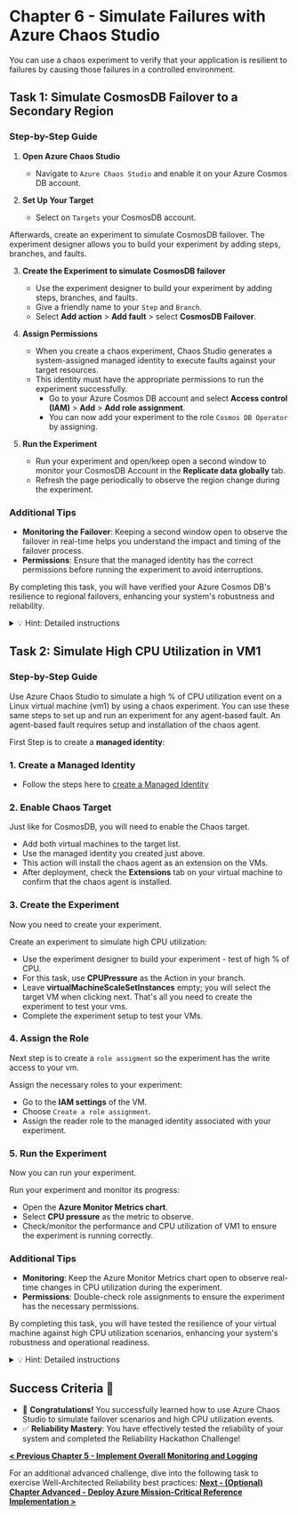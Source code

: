# Chapter 6 - Simulate Failures with Azure Chaos Studio

You can use a chaos experiment to verify that your application is resilient to failures by causing those failures in a controlled environment.

## Task 1: Simulate CosmosDB Failover to a Secondary Region

### Step-by-Step Guide

1. **Open Azure Chaos Studio**
   - Navigate to ``Azure Chaos Studio`` and enable it on your Azure Cosmos DB account.

2. **Set Up Your Target**
   - Select on ``Targets`` your CosmosDB account.

Afterwards, create an experiment to simulate CosmosDB failover. The experiment designer allows you to build your experiment by adding steps, branches, and faults.

3. **Create the Experiment to simulate CosmosDB failover**
   - Use the experiment designer to build your experiment by adding steps, branches, and faults.
   - Give a friendly name to your ``Step`` and ``Branch``.
   - Select **Add action** > **Add fault** > select **CosmosDB Failover**.

4. **Assign Permissions**
   - When you create a chaos experiment, Chaos Studio generates a system-assigned managed identity to execute faults against your target resources.
   - This identity must have the appropriate permissions to run the experiment successfully.
     - Go to your Azure Cosmos DB account and select **Access control (IAM)** > **Add** > **Add role assignment**.
     - You can now add your experiment to the role ``Cosmos DB Operator`` by assigning.

5. **Run the Experiment**
   - Run your experiment and open/keep open a second window to monitor your CosmosDB Account in the **Replicate data globally** tab.
   - Refresh the page periodically to observe the region change during the experiment.

### Additional Tips

- **Monitoring the Failover**: Keeping a second window open to observe the failover in real-time helps you understand the impact and timing of the failover process.
- **Permissions**: Ensure that the managed identity has the correct permissions before running the experiment to avoid interruptions.

By completing this task, you will have verified your Azure Cosmos DB's resilience to regional failovers, enhancing your system's robustness and reliability.

<details close>
<summary>💡 Hint: Detailed instructions</summary>
<br>

For more details on how to set up Chaos Studio, check the link [Chaos Studio tutorial Service Direct](https://learn.microsoft.com/en-us/azure/chaos-studio/chaos-studio-tutorial-service-direct-portal).
</details>

## Task 2: Simulate High CPU Utilization in VM1

### Step-by-Step Guide

Use Azure Chaos Studio to simulate a high % of CPU utilization event on a Linux virtual machine (vm1) by using a chaos experiment. You can use these same steps to set up and run an experiment for any agent-based fault. An agent-based fault requires setup and installation of the chaos agent.

First Step is to create a **managed identity**:

### 1. Create a Managed Identity

- Follow the steps here to [create a Managed Identity](https://learn.microsoft.com/en-us/entra/identity/managed-identities-azure-resources/how-manage-user-assigned-managed-identities?pivots=identity-mi-methods-azp)

### 2. Enable Chaos Target

Just like for CosmosDB, you will need to enable the Chaos target. 
- Add both virtual machines to the target list.
- Use the managed identity you created just above. 
- This action will install the chaos agent as an extension on the VMs.
- After deployment, check the **Extensions** tab on your virtual machine to confirm that the chaos agent is installed.

### 3. Create the Experiment

Now you need to create your experiment.

Create an experiment to simulate high CPU utilization:
- Use the experiment designer to build your experiment - test of high % of CPU.
- For this task, use **CPUPressure** as the Action in your branch.
- Leave **virtualMachineScaleSetInstances** empty; you will select the target VM when clicking next. That's all you need to create the experiment to test your vms.
- Complete the experiment setup to test your VMs.

### 4. Assign the Role

Next step is to create a ``role assigment`` so the experiment has the write access to your vm.

Assign the necessary roles to your experiment:
- Go to the **IAM settings** of the VM.
- Choose ``Create a role assignment``.
- Assign the reader role to the managed identity associated with your experiment.

### 5. Run the Experiment
Now you can run your experiment.

Run your experiment and monitor its progress:
- Open the **Azure Monitor Metrics chart**.
- Select **CPU pressure** as the metric to observe.
- Check/monitor the performance and CPU utilization of VM1 to ensure the experiment is running correctly.

### Additional Tips

- **Monitoring**: Keep the Azure Monitor Metrics chart open to observe real-time changes in CPU utilization during the experiment.
- **Permissions**: Double-check role assignments to ensure the experiment has the necessary permissions.

By completing this task, you will have tested the resilience of your virtual machine against high CPU utilization scenarios, enhancing your system's robustness and operational readiness.

<details close>
<summary>💡 Hint: Detailed instructions</summary>
<br>

For more details on how to set up Chaos Studio, check the link  [Chaos Studio tutorial Agent Based](https://learn.microsoft.com/en-us/azure/chaos-studio/chaos-studio-tutorial-agent-based-portal).
</details>

## Success Criteria 🎉

- 🎊 **Congratulations!** You successfully learned how to use Azure Chaos Studio to simulate failover scenarios and high CPU utilization events.
- ✅ **Reliability Mastery**: You have effectively tested the reliability of your system and completed the Reliability Hackathon Challenge!

**[< Previous Chapter 5 - Implement Overall Monitoring and Logging](../chapter-5/README.md)**

For an additional advanced challenge, dive into the following task to exercise Well-Architected Reliability best practices:
**[Next - (Optional) Chapter Advanced - Deploy Azure Mission-Critical Reference Implementation >](../chapter-advanced/README.md)**